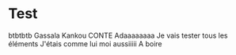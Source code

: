 # Test

btbtbtb
Gassala
Kankou CONTE
Adaaaaaaaa
Je vais tester tous les éléments
J'étais comme lui moi aussiiiii
A boire 